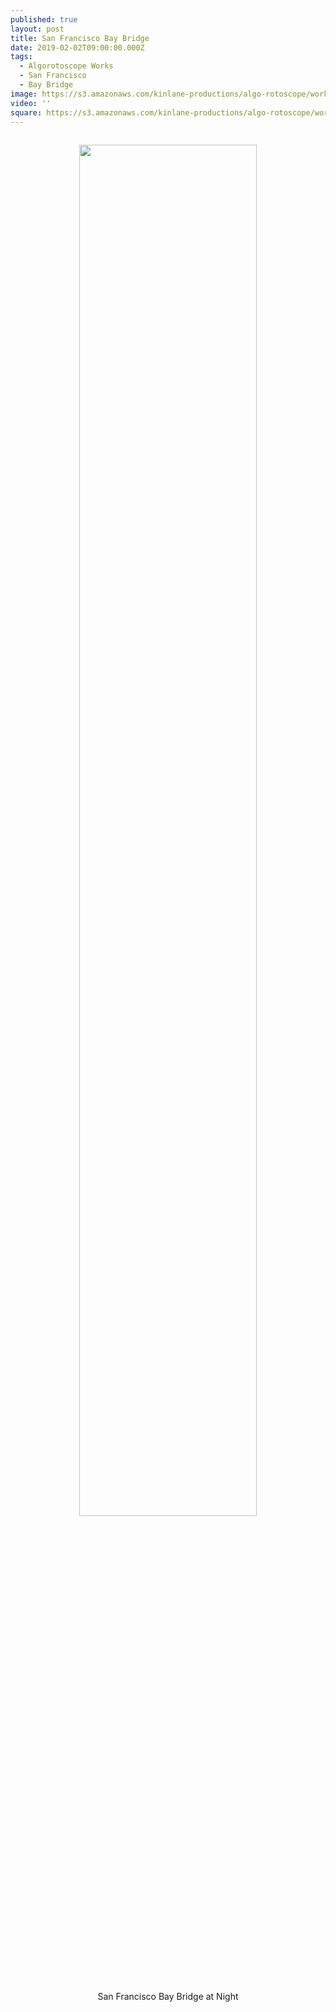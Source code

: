 ```yaml
---
published: true
layout: post
title: San Francisco Bay Bridge
date: 2019-02-02T09:00:00.000Z
tags:
  - Algorotoscope Works
  - San Francisco
  - Bay Bridge
image: https://s3.amazonaws.com/kinlane-productions/algo-rotoscope/working/sf-city-bridge_atari_asteroids.jpg
video: ''
square: https://s3.amazonaws.com/kinlane-productions/algo-rotoscope/working/sf-city-bridge_atari_asteroids-square.jpg
---
```

<p align="center"><img src="{{ page.image }}" width="75%" style="padding: 15px;" /></p>
<center>San Francisco Bay Bridge at Night</center>
